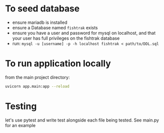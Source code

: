 # To seed database
<ul>
<li>ensure mariadb is installed</li> 
<li>ensure a Database named <code>fishtrak</code> exists</li> 
<li>ensure you have a user and password for mysql on localhost, and that your user has full privileges on the fishtrak database</li> 
<li>run: <code>mysql -u [username] -p -h localhost fishtrak < path/to/DDL.sql</code></li>
</ul>

# To run application locally
from the main project directory:
```bash
uvicorn app.main:app --reload
```

# Testing 
let's use pytest and write test alongside each file being tested. See main.py for an example